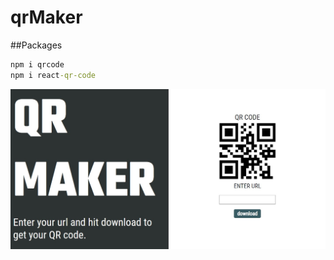 # qrMaker

##Packages

```cmd
npm i qrcode
npm i react-qr-code
```

![QR MAKER](/qrmaker/public/qrmaker.jpg)
